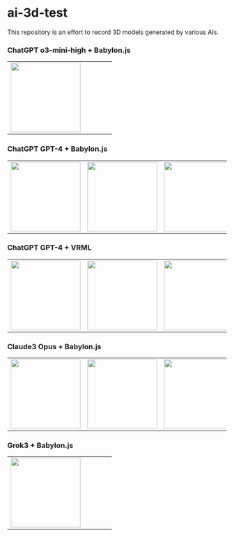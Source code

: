# ai-3d-test

This repository is an effort to record 3D models generated by various AIs.

### ChatGPT o3-mini-high + Babylon.js

<table>
<tr>
<td><a href="https://cx20.github.io/ai-3d-test/openai/chatgpt-o3-mini-high/babylonjs/emoji_cat/history/01/html/index.html" title="[Babylon.js][ChatGPT][o3-mini-high] Emoji Cat No.1" ><img src="https://cx20.github.io/ai-3d-test/openai/chatgpt-o3-mini-high/babylonjs/emoji_cat/history/01/screenshot/screenshot.jpg" width="160" height="160"></a></td>
<td></td>
<td></td>
<td></td>
<td></td>
</tr>
</table>


### ChatGPT GPT-4 + Babylon.js

<table>
<tr>
<td><a href="https://cx20.github.io/ai-3d-test/openai/chatgpt-4/babylonjs/emoji_cat/history/01/html/index.html" title="[Babylon.js][ChatGPT][GPT-4] Emoji Cat No.1" ><img src="https://cx20.github.io/ai-3d-test/openai/chatgpt-4/babylonjs/emoji_cat/history/01/screenshot/screenshot.jpg" width="160" height="160"></a></td>
<td><a href="https://cx20.github.io/ai-3d-test/openai/chatgpt-4/babylonjs/emoji_cat/history/02/html/index.html" title="[Babylon.js][ChatGPT][GPT-4] Emoji Cat No.2" ><img src="https://cx20.github.io/ai-3d-test/openai/chatgpt-4/babylonjs/emoji_cat/history/02/screenshot/screenshot.jpg" width="160" height="160"></a></td>
<td><a href="https://cx20.github.io/ai-3d-test/openai/chatgpt-4/babylonjs/emoji_cat/history/03/html/index.html" title="[Babylon.js][ChatGPT][GPT-4] Emoji Cat No.3" ><img src="https://cx20.github.io/ai-3d-test/openai/chatgpt-4/babylonjs/emoji_cat/history/03/screenshot/screenshot.jpg" width="160" height="160"></a></td>
<td><a href="https://cx20.github.io/ai-3d-test/openai/chatgpt-4/babylonjs/emoji_cat/history/04/html/index.html" title="[Babylon.js][ChatGPT][GPT-4] Emoji Cat No.4" ><img src="https://cx20.github.io/ai-3d-test/openai/chatgpt-4/babylonjs/emoji_cat/history/04/screenshot/screenshot.jpg" width="160" height="160"></a></td>
<td><a href="https://cx20.github.io/ai-3d-test/openai/chatgpt-4/babylonjs/emoji_cat/history/05/html/index.html" title="[Babylon.js][ChatGPT][GPT-4] Emoji Cat No.5" ><img src="https://cx20.github.io/ai-3d-test/openai/chatgpt-4/babylonjs/emoji_cat/history/05/screenshot/screenshot.jpg" width="160" height="160"></a></td>
</tr>
</table>

### ChatGPT GPT-4 + VRML

<table>
<tr>
<td><a href="https://github.com/cx20/ai-3d-test/tree/main/openai/chatgpt-4/vrml/emoji_cat/history/01/model/emoji_cat.wrl" title="[VRML][ChatGPT][GPT-4] Emoji Cat No.1" ><img src="https://cx20.github.io/ai-3d-test/openai/chatgpt-4/vrml/emoji_cat/history/01/screenshot/screenshot.jpg" width="160" height="160"></a></td>
<td><a href="https://github.com/cx20/ai-3d-test/tree/main/openai/chatgpt-4/vrml/emoji_cat/history/02/model/emoji_cat.wrl" title="[VRML][ChatGPT][GPT-4] Emoji Cat No.2" ><img src="https://cx20.github.io/ai-3d-test/openai/chatgpt-4/vrml/emoji_cat/history/02/screenshot/screenshot.jpg" width="160" height="160"></a></td>
<td><a href="https://github.com/cx20/ai-3d-test/tree/main/openai/chatgpt-4/vrml/emoji_cat/history/03/model/emoji_cat.wrl" title="[VRML][ChatGPT][GPT-4] Emoji Cat No.3" ><img src="https://cx20.github.io/ai-3d-test/openai/chatgpt-4/vrml/emoji_cat/history/03/screenshot/screenshot.jpg" width="160" height="160"></a></td>
<td><a href="https://github.com/cx20/ai-3d-test/tree/main/openai/chatgpt-4/vrml/emoji_cat/history/04/model/emoji_cat.wrl" title="[VRML][ChatGPT][GPT-4] Emoji Cat No.4" ><img src="https://cx20.github.io/ai-3d-test/openai/chatgpt-4/vrml/emoji_cat/history/04/screenshot/screenshot.jpg" width="160" height="160"></a></td>
<td><a href="https://github.com/cx20/ai-3d-test/tree/main/openai/chatgpt-4/vrml/emoji_cat/history/05/model/emoji_cat.wrl" title="[VRML][ChatGPT][GPT-4] Emoji Cat No.5" ><img src="https://cx20.github.io/ai-3d-test/openai/chatgpt-4/vrml/emoji_cat/history/05/screenshot/screenshot.jpg" width="160" height="160"></a></td>
</tr>
</table>

### Claude3 Opus + Babylon.js

<table>
<tr>
<td><a href="https://cx20.github.io/ai-3d-test/anthropic/claude3-opus/babylonjs/emoji_cat/history/01/html/index.html" title="[Babylon.js][Claude3][Opus] Emoji Cat No.1" ><img src="https://cx20.github.io/ai-3d-test/anthropic/claude3-opus/babylonjs/emoji_cat/history/01/screenshot/screenshot.jpg" width="160" height="160"></a></td>
<td><a href="https://cx20.github.io/ai-3d-test/anthropic/claude3-opus/babylonjs/emoji_cat/history/02/html/index.html" title="[Babylon.js][Claude3][Opus] Emoji Cat No.2" ><img src="https://cx20.github.io/ai-3d-test/anthropic/claude3-opus/babylonjs/emoji_cat/history/02/screenshot/screenshot.jpg" width="160" height="160"></a></td>
<td><a href="https://cx20.github.io/ai-3d-test/anthropic/claude3-opus/babylonjs/emoji_cat/history/03/html/index.html" title="[Babylon.js][Claude3][Opus] Emoji Cat No.3" ><img src="https://cx20.github.io/ai-3d-test/anthropic/claude3-opus/babylonjs/emoji_cat/history/03/screenshot/screenshot.jpg" width="160" height="160"></a></td>
<td><a href="https://cx20.github.io/ai-3d-test/anthropic/claude3-opus/babylonjs/emoji_cat/history/04/html/index.html" title="[Babylon.js][Claude3][Opus] Emoji Cat No.4" ><img src="https://cx20.github.io/ai-3d-test/anthropic/claude3-opus/babylonjs/emoji_cat/history/04/screenshot/screenshot.jpg" width="160" height="160"></a></td>
<td><a href="https://cx20.github.io/ai-3d-test/anthropic/claude3-opus/babylonjs/emoji_cat/history/05/html/index.html" title="[Babylon.js][Claude3][Opus] Emoji Cat No.5" ><img src="https://cx20.github.io/ai-3d-test/anthropic/claude3-opus/babylonjs/emoji_cat/history/05/screenshot/screenshot.jpg" width="160" height="160"></a></td>
</tr>
</table>

### Grok3 + Babylon.js

<table>
<tr>
<td><a href="https://cx20.github.io/ai-3d-test/xai/grok3/babylonjs/emoji_cat/history/01/html/index.html" title="[Babylon.js][Grok3] Emoji Cat No.1" ><img src="https://cx20.github.io/ai-3d-test/xai/grok3/babylonjs/emoji_cat/history/01/screenshot/screenshot.jpg" width="160" height="160"></a></td>
<td></td>
<td></td>
<td></td>
<td></td>
</tr>
</table>
